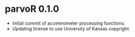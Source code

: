 # parvoR 0.1.0
* Initial commit of accelerometer processing functions.
* Updating license to use University of Kansas copyright.
